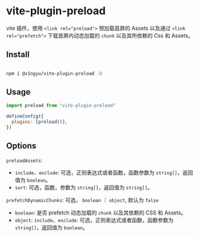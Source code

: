 # vite-plugin-preload

vite 插件，使用 `<link rel="preload">` 预加载首屏的 Assets 以及通过 `<link rel="prefetch">` 下载首屏内动态加载的 `chunk` 以及其所依赖的 Css 和 Assets。

## Install

```bash

npm i @x1ngyu/vite-plugin-preload -D

```

## Usage

```js
import preload from "vite-plugin-preload"

defineConfig({
  plugins: [preload()],
})
```

## Options

`preloadAssets`:

- `include`、`exclude`: 可选，正则表达式或者函数，函数参数为 `string[]`，返回值为 `boolean`。
- `sort`: 可选，函数，参数为 `string[]`，返回值为 `string[]`。

`prefetchDynamicChunks`: 可选， `boolean` ｜ `object`, 默认为 `false`

- `boolean`: 是否 prefetch 动态加载的 `chunk` 以及其依赖的 CSS 和 Assets。
- `object`: `include`、`exclude`: 可选，正则表达式或者函数，函数参数为 `string[]`，返回值为 `boolean`。
